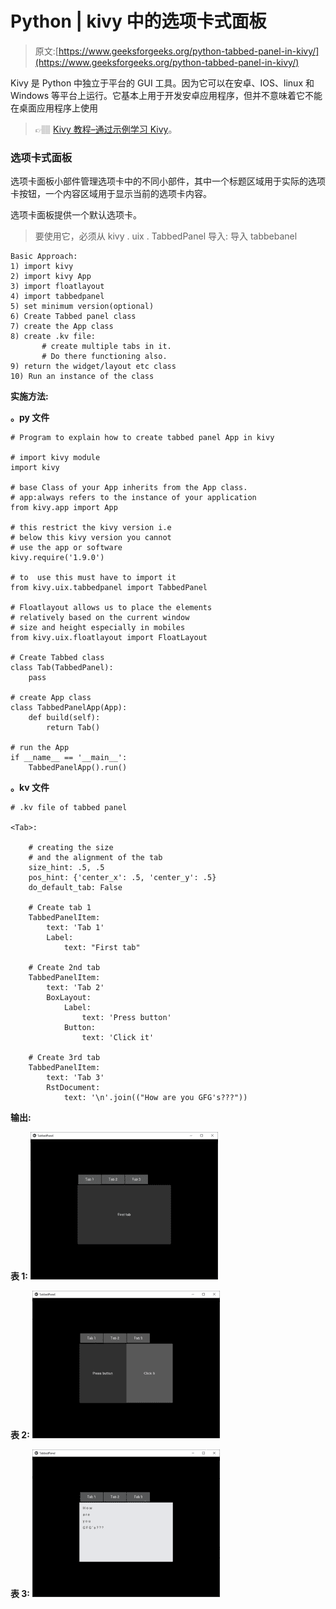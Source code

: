 # Python | kivy 中的选项卡式面板

> 原文:[https://www.geeksforgeeks.org/python-tabbed-panel-in-kivy/](https://www.geeksforgeeks.org/python-tabbed-panel-in-kivy/)

Kivy 是 Python 中独立于平台的 GUI 工具。因为它可以在安卓、IOS、linux 和 Windows 等平台上运行。它基本上用于开发安卓应用程序，但并不意味着它不能在桌面应用程序上使用

> 👉🏽 [Kivy 教程–通过示例学习 Kivy](https://www.geeksforgeeks.org/kivy-tutorial/)。

### 选项卡式面板

选项卡面板小部件管理选项卡中的不同小部件，其中一个标题区域用于实际的选项卡按钮，一个内容区域用于显示当前的选项卡内容。

选项卡面板提供一个默认选项卡。

> 要使用它，必须从 kivy . uix . TabbedPanel 导入:
> 导入 tabbebanel

```
Basic Approach:
1) import kivy
2) import kivy App
3) import floatlayout
4) import tabbedpanel
5) set minimum version(optional)
6) Create Tabbed panel class
7) create the App class
8) create .kv file:
       # create multiple tabs in it.
       # Do there functioning also.
9) return the widget/layout etc class
10) Run an instance of the class

```

**实施方法:**

**。py 文件**

```
# Program to explain how to create tabbed panel App in kivy  

# import kivy module     
import kivy   

# base Class of your App inherits from the App class.     
# app:always refers to the instance of your application    
from kivy.app import App  

# this restrict the kivy version i.e   
# below this kivy version you cannot   
# use the app or software   
kivy.require('1.9.0')  

# to  use this must have to import it
from kivy.uix.tabbedpanel import TabbedPanel

# Floatlayout allows us to place the elements
# relatively based on the current window
# size and height especially in mobiles
from kivy.uix.floatlayout import FloatLayout

# Create Tabbed class 
class Tab(TabbedPanel):
    pass

# create App class
class TabbedPanelApp(App):
    def build(self):
        return Tab()

# run the App
if __name__ == '__main__':
    TabbedPanelApp().run()
```

**。kv 文件**

```
# .kv file of tabbed panel

<Tab>:

    # creating the size
    # and the alignment of the tab 
    size_hint: .5, .5
    pos_hint: {'center_x': .5, 'center_y': .5}
    do_default_tab: False

    # Create tab 1
    TabbedPanelItem:
        text: 'Tab 1'
        Label:
            text: "First tab"

    # Create 2nd tab
    TabbedPanelItem:
        text: 'Tab 2'
        BoxLayout:
            Label:
                text: 'Press button'
            Button:
                text: 'Click it'

    # Create 3rd tab
    TabbedPanelItem:
        text: 'Tab 3'
        RstDocument:
            text: '\n'.join(("How are you GFG's???"))
```

**输出:**

**表 1:**
![](img/3eae7920b367b9863072b55de5323117.png)

**表 2:**
![](img/85ae350ac8de8cce89a370a5c31ecca5.png)

**表 3:**
![](img/bcf163c1bda75bf1e8fd1f73deda1f53.png)